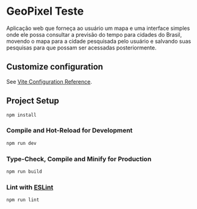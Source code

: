 # GeoPixel Teste

Aplicação web que forneça ao usuário um mapa e uma interface simples onde ele possa consultar a previsão do tempo para cidades do Brasil, movendo o mapa para a cidade pesquisada pelo usuário e salvando suas pesquisas para que possam ser acessadas posteriormente.

## Customize configuration

See [Vite Configuration Reference](https://vitejs.dev/config/).

## Project Setup

```sh
npm install
```

### Compile and Hot-Reload for Development

```sh
npm run dev
```

### Type-Check, Compile and Minify for Production

```sh
npm run build
```

### Lint with [ESLint](https://eslint.org/)

```sh
npm run lint
```
